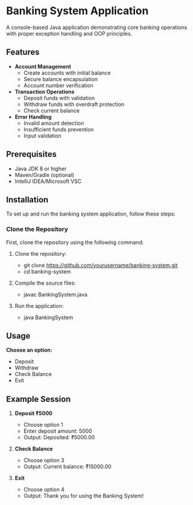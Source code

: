 # Banking System Application

A console-based Java application demonstrating core banking operations with proper exception handling and OOP principles.

## Features
- **Account Management**
  - Create accounts with initial balance
  - Secure balance encapsulation
  - Account number verification
- **Transaction Operations**
  - Deposit funds with validation
  - Withdraw funds with overdraft protection
  - Check current balance
- **Error Handling**
  - Invalid amount detection
  - Insufficient funds prevention
  - Input validation

## Prerequisites
- Java JDK 8 or higher
- Maven/Gradle (optional)
- IntelliJ IDEA/Microsoft VSC

## Installation

To set up and run the banking system application, follow these steps:

### Clone the Repository
First, clone the repository using the following command:

1. Clone the repository:
    - git clone https://github.com/yourusername/banking-system.git
    - cd banking-system

2. Compile the source files:
    - javac BankingSystem.java

3. Run the application:
    - java BankingSystem

## Usage
**Choose an option:**
  - Deposit
  - Withdraw
  - Check Balance
  - Exit

## Example Session
1. **Deposit ₹5000**
   - Choose option 1
   - Enter deposit amount: 5000
   - Output: Deposited: ₹5000.00

2. **Check Balance**
   - Choose option 3
   - Output: Current balance: ₹15000.00

3. **Exit**
   - Choose option 4
   - Output: Thank you for using the Banking System!
